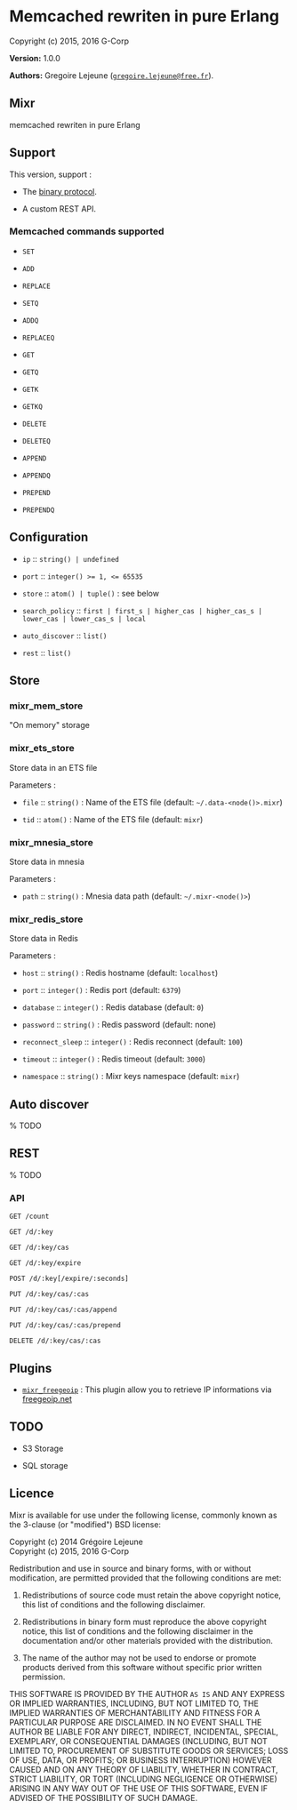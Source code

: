 

# Memcached rewriten in pure Erlang #

Copyright (c) 2015, 2016 G-Corp

__Version:__ 1.0.0

__Authors:__ Gregoire Lejeune ([`gregoire.lejeune@free.fr`](mailto:gregoire.lejeune@free.fr)).



## Mixr ##

memcached rewriten in pure Erlang


## Support ##

This version, support :

* The [binary protocol](https://code.google.com/p/memcached/wiki/BinaryProtocolRevamped).

* A custom REST API.



### Memcached commands supported ###

* `SET`

* `ADD`

* `REPLACE`

* `SETQ`

* `ADDQ`

* `REPLACEQ`

* `GET`

* `GETQ`

* `GETK`

* `GETKQ`

* `DELETE`

* `DELETEQ`

* `APPEND`

* `APPENDQ`

* `PREPEND`

* `PREPENDQ`



## Configuration ##

* `ip` :: `string() | undefined`

* `port` :: `integer() >= 1, <= 65535`

* `store` :: `atom() | tuple()` : see below

* `search_policy` :: `first | first_s | higher_cas | higher_cas_s | lower_cas | lower_cas_s | local`

* `auto_discover` :: `list()`

* `rest` :: `list()`



## Store ##


### mixr_mem_store ###

"On memory" storage


### mixr_ets_store ###

Store data in an ETS file

Parameters :

* `file` :: `string()` : Name of the ETS file (default: `~/.data-<node()>.mixr`)

* `tid` :: `atom()` : Name of the ETS file (default: `mixr`)



### mixr_mnesia_store ###

Store data in mnesia

Parameters :

* `path` :: `string()` : Mnesia data path (default: `~/.mixr-<node()>`)



### mixr_redis_store ###

Store data in Redis

Parameters :

* `host` :: `string()` : Redis hostname (default: `localhost`)

* `port` :: `integer()` : Redis port (default: `6379`)

* `database` :: `integer()` : Redis database (default: `0`)

* `password` :: `string()` : Redis password (default: none)

* `reconnect_sleep` :: `integer()` : Redis reconnect (default: `100`)

* `timeout` :: `integer()` : Redis timeout (default: `3000`)

* `namespace` :: `string()` : Mixr keys namespace (default: `mixr`)



## Auto discover ##

% TODO


## REST ##

% TODO


### API ###

`GET /count`

`GET /d/:key`

`GET /d/:key/cas`

`GET /d/:key/expire`

`POST /d/:key[/expire/:seconds]`

`PUT /d/:key/cas/:cas`

`PUT /d/:key/cas/:cas/append`

`PUT /d/:key/cas/:cas/prepend`

`DELETE /d/:key/cas/:cas`


## Plugins ##

* [`mixr_freegeoip`](https://github.com/emedia-project/mixr_freegeoip) : This plugin allow you to retrieve IP informations via [freegeoip.net](http://freegeoip.net)



## TODO ##

* S3 Storage

* SQL storage



## Licence ##

Mixr is available for use under the following license, commonly known as the 3-clause (or "modified") BSD license:

Copyright (c) 2014 Grégoire Lejeune<br />
Copyright (c) 2015, 2016 G-Corp

Redistribution and use in source and binary forms, with or without modification, are permitted provided that the following conditions are met:

1. Redistributions of source code must retain the above copyright notice, this list of conditions and the following disclaimer.

1. Redistributions in binary form must reproduce the above copyright notice, this list of conditions and the following disclaimer in the documentation and/or other materials provided with the distribution.

1. The name of the author may not be used to endorse or promote products derived from this software without specific prior written permission.


THIS SOFTWARE IS PROVIDED BY THE AUTHOR `AS IS` AND ANY EXPRESS OR IMPLIED WARRANTIES, INCLUDING, BUT NOT LIMITED TO, THE IMPLIED WARRANTIES OF MERCHANTABILITY AND FITNESS FOR A PARTICULAR PURPOSE ARE DISCLAIMED. IN NO EVENT SHALL THE AUTHOR BE LIABLE FOR ANY DIRECT, INDIRECT, INCIDENTAL, SPECIAL, EXEMPLARY, OR CONSEQUENTIAL DAMAGES (INCLUDING, BUT NOT LIMITED TO, PROCUREMENT OF SUBSTITUTE GOODS OR SERVICES; LOSS OF USE, DATA, OR PROFITS; OR BUSINESS INTERRUPTION) HOWEVER CAUSED AND ON ANY THEORY OF LIABILITY, WHETHER IN CONTRACT, STRICT LIABILITY, OR TORT (INCLUDING NEGLIGENCE OR OTHERWISE) ARISING IN ANY WAY OUT OF THE USE OF THIS SOFTWARE, EVEN IF ADVISED OF THE POSSIBILITY OF SUCH DAMAGE.

